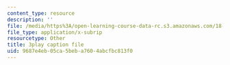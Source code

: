 ```yaml
---
content_type: resource
description: ''
file: /media/https%3A/open-learning-course-data-rc.s3.amazonaws.com/18-02-multivariable-calculus-fall-2007/9687e4eb05ca5beba7604abcfbc813f0_44R5HgbrUmc.vtt
file_type: application/x-subrip
resourcetype: Other
title: 3play caption file
uid: 9687e4eb-05ca-5beb-a760-4abcfbc813f0
---
```

